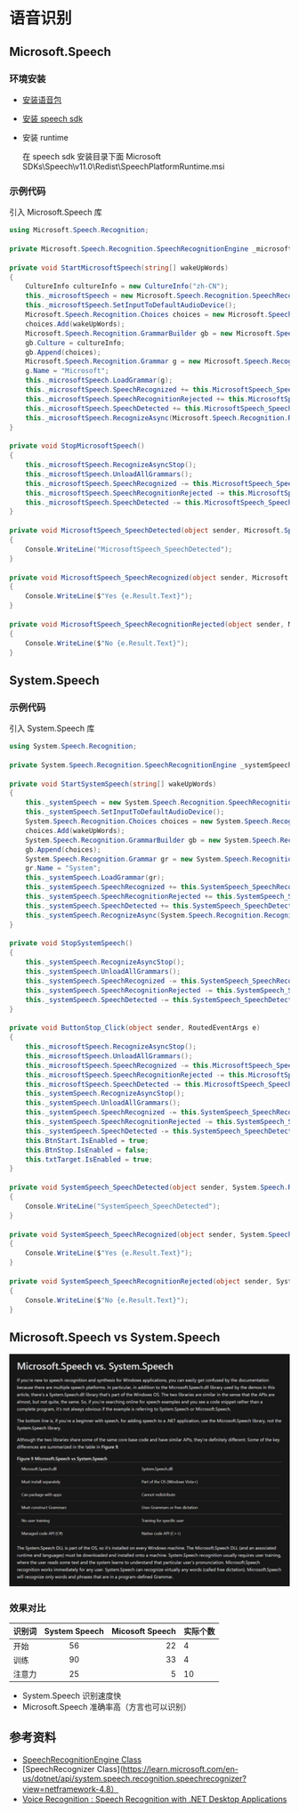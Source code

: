 # 语音识别

## Microsoft.Speech

### 环境安装

- [安装语音包](https://download.microsoft.com/download/4/0/D/40D6347A-AFA5-417D-A9BB-173D937BEED4/MSSpeech_TTS_zh-CN_HuiHui.msi)
- [安装 speech sdk](https://www.microsoft.com/en-us/download/details.aspx?id=27226)
- 安装 runtime

  在 speech sdk 安装目录下面 Microsoft SDKs\Speech\v11.0\Redist\SpeechPlatformRuntime.msi

### 示例代码

引入 Microsoft.Speech 库

```cs
using Microsoft.Speech.Recognition;

private Microsoft.Speech.Recognition.SpeechRecognitionEngine _microsoftSpeech;

private void StartMicrosoftSpeech(string[] wakeUpWords)
{
	CultureInfo cultureInfo = new CultureInfo("zh-CN");
    this._microsoftSpeech = new Microsoft.Speech.Recognition.SpeechRecognitionEngine(cultureInfo);
	this._microsoftSpeech.SetInputToDefaultAudioDevice();
	Microsoft.Speech.Recognition.Choices choices = new Microsoft.Speech.Recognition.Choices();
	choices.Add(wakeUpWords);
	Microsoft.Speech.Recognition.GrammarBuilder gb = new Microsoft.Speech.Recognition.GrammarBuilder();
	gb.Culture = cultureInfo;
	gb.Append(choices);
	Microsoft.Speech.Recognition.Grammar g = new Microsoft.Speech.Recognition.Grammar(gb);
	g.Name = "Microsoft";
	this._microsoftSpeech.LoadGrammar(g);
	this._microsoftSpeech.SpeechRecognized += this.MicrosoftSpeech_SpeechRecognized;
	this._microsoftSpeech.SpeechRecognitionRejected += this.MicrosoftSpeech_SpeechRecognitionRejected;
	this._microsoftSpeech.SpeechDetected += this.MicrosoftSpeech_SpeechDetected;
	this._microsoftSpeech.RecognizeAsync(Microsoft.Speech.Recognition.RecognizeMode.Multiple);
}

private void StopMicrosoftSpeech()
{
	this._microsoftSpeech.RecognizeAsyncStop();
	this._microsoftSpeech.UnloadAllGrammars();
	this._microsoftSpeech.SpeechRecognized -= this.MicrosoftSpeech_SpeechRecognized;
	this._microsoftSpeech.SpeechRecognitionRejected -= this.MicrosoftSpeech_SpeechRecognitionRejected;
	this._microsoftSpeech.SpeechDetected -= this.MicrosoftSpeech_SpeechDetected;
}

private void MicrosoftSpeech_SpeechDetected(object sender, Microsoft.Speech.Recognition.SpeechDetectedEventArgs e)
{
	Console.WriteLine("MicrosoftSpeech_SpeechDetected");
}

private void MicrosoftSpeech_SpeechRecognized(object sender, Microsoft.Speech.Recognition.SpeechRecognizedEventArgs e)
{
	Console.WriteLine($"Yes {e.Result.Text}");
}

private void MicrosoftSpeech_SpeechRecognitionRejected(object sender, Microsoft.Speech.Recognition.SpeechRecognitionRejectedEventArgs e)
{
	Console.WriteLine($"No {e.Result.Text}");
}
```

## System.Speech

### 示例代码

引入 System.Speech 库

```cs
using System.Speech.Recognition;

private System.Speech.Recognition.SpeechRecognitionEngine _systemSpeech;

private void StartSystemSpeech(string[] wakeUpWords)
{
	this._systemSpeech = new System.Speech.Recognition.SpeechRecognitionEngine();
	this._systemSpeech.SetInputToDefaultAudioDevice();
	System.Speech.Recognition.Choices choices = new System.Speech.Recognition.Choices();
	choices.Add(wakeUpWords);
	System.Speech.Recognition.GrammarBuilder gb = new System.Speech.Recognition.GrammarBuilder();
	gb.Append(choices);
	System.Speech.Recognition.Grammar gr = new System.Speech.Recognition.Grammar(gb);
	gr.Name = "System";
	this._systemSpeech.LoadGrammar(gr);
	this._systemSpeech.SpeechRecognized += this.SystemSpeech_SpeechRecognized;
	this._systemSpeech.SpeechRecognitionRejected += this.SystemSpeech_SpeechRecognitionRejected;
	this._systemSpeech.SpeechDetected += this.SystemSpeech_SpeechDetected;
	this._systemSpeech.RecognizeAsync(System.Speech.Recognition.RecognizeMode.Multiple);
}

private void StopSystemSpeech()
{
	this._systemSpeech.RecognizeAsyncStop();
	this._systemSpeech.UnloadAllGrammars();
	this._systemSpeech.SpeechRecognized -= this.SystemSpeech_SpeechRecognized;
	this._systemSpeech.SpeechRecognitionRejected -= this.SystemSpeech_SpeechRecognitionRejected;
	this._systemSpeech.SpeechDetected -= this.SystemSpeech_SpeechDetected;
}

private void ButtonStop_Click(object sender, RoutedEventArgs e)
{
	this._microsoftSpeech.RecognizeAsyncStop();
	this._microsoftSpeech.UnloadAllGrammars();
	this._microsoftSpeech.SpeechRecognized -= this.MicrosoftSpeech_SpeechRecognized;
	this._microsoftSpeech.SpeechRecognitionRejected -= this.MicrosoftSpeech_SpeechRecognitionRejected;
	this._microsoftSpeech.SpeechDetected -= this.MicrosoftSpeech_SpeechDetected;
	this._systemSpeech.RecognizeAsyncStop();
	this._systemSpeech.UnloadAllGrammars();
	this._systemSpeech.SpeechRecognized -= this.SystemSpeech_SpeechRecognized;
	this._systemSpeech.SpeechRecognitionRejected -= this.SystemSpeech_SpeechRecognitionRejected;
	this._systemSpeech.SpeechDetected -= this.SystemSpeech_SpeechDetected;
	this.BtnStart.IsEnabled = true;
	this.BtnStop.IsEnabled = false;
	this.txtTarget.IsEnabled = true;
}

private void SystemSpeech_SpeechDetected(object sender, System.Speech.Recognition.SpeechDetectedEventArgs e)
{
	Console.WriteLine("SystemSpeech_SpeechDetected");
}

private void SystemSpeech_SpeechRecognized(object sender, System.Speech.Recognition.SpeechRecognizedEventArgs e)
{
	Console.WriteLine($"Yes {e.Result.Text}");
}

private void SystemSpeech_SpeechRecognitionRejected(object sender, System.Speech.Recognition.SpeechRecognitionRejectedEventArgs e)
{
	Console.WriteLine($"No {e.Result.Text}");
}

```

## Microsoft.Speech vs System.Speech

![image](./assetes/01.png)

### 效果对比

| 识别词 | System Speech | Micosoft Speech | 实际个数 |
| :----- | :-----------: | --------------: | -------- |
| 开始   |      56       |              22 | 4        |
| 训练   |      90       |              33 | 4        |
| 注意力 |      25       |               5 | 10       |

- System.Speech 识别速度快
- Microsoft.Speech 准确率高（方言也可以识别）

## 参考资料

- [SpeechRecognitionEngine Class](<https://learn.microsoft.com/en-us/previous-versions/office/developer/speech-technologies/dd147134(v=office.14)>)
- [SpeechRecognizer Class](https://learn.microsoft.com/en-us/dotnet/api/system.speech.recognition.speechrecognizer?view=netframework-4.8）
- [Voice Recognition : Speech Recognition with .NET Desktop Applications](https://docs.microsoft.com/en-us/archive/msdn-magazine/2014/december/voice-recognition-speech-recognition-with-net-desktop-applications)
